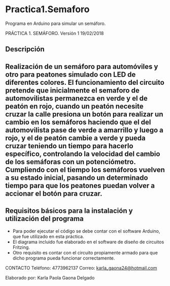 # Practica1.Semaforo
Programa en Arduino para simular un semáforo.

PRÁCTICA 1. SEMÁFORO. 		Versión 1	        19/02/2018

Descripción
-----------------------------------------------------------
Realización de un semáforo para automóviles y otro para peatones simulado con LED de diferentes colores. El 
funcionamiento del circuito pretende que inicialmente el semaforo de automovilistas permanezca en verde y el de 
peatón en rojo, cuando un peatón necesite cruzar la calle presiona un botón para realizar un cambio en los semáforos 
haciendo que el del automovilista pase de verde a amarrillo y luego a rojo, y el de peatón cambie a verde y pueda 
cruzar teniendo un tiempo para hacerlo específico, controlando la velocidad del cambio de los semáforas con un 
potenciómetro. Cumpliendo con el tiempo los semáforos vuelven a su estado inicial, pasando un determinado tiempo 
para que los peatones puedan volver a accionar el botón para cruzar.
-----------------------------------------------------------

Requisitos básicos para la instalación y utilización del programa
-----------------------------------------------------------
- Para poder ejecutar el código se debe contar con el software Arduino, que fue utilizado en esta práctica.
- El diagrama incluido fue elaborado en el software de diseño de circuitos Fritzing.
- Otro requisito es contar con el circuito propiamente armado para que dicho programa pueda funcionar correctamente. 

CONTACTO
Teléfono: 4773962137
Correo: karla_gaona24@hotmail.com

Elaborado por: Karla Paola Gaona Delgado
